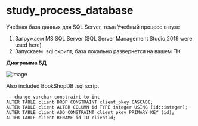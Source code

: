 # study_process_database
Учебная база данных для SQL Server, тема Учебный процесс в вузе 

1) Загружаем MS SQL Server (SQL Server Management Studio 2019 were used here)
2) Запускаем .sql скрипт, база локально развернется на вашем ПК

**Диаграмма БД**

![image](https://user-images.githubusercontent.com/89765480/147278099-dae491db-20de-4048-97a0-25ef682f3dfe.png)


Also included BookShopDB .sql script


```psql
-- change varchar constraint to int 
ALTER TABLE client DROP CONSTRAINT client_pkey CASCADE;
ALTER TABLE client ALTER COLUMN id TYPE integer USING (id::integer);
ALTER TABLE client ADD CONSTRAINT client_pkey PRIMARY KEY (id);
ALTER TABLE client RENAME id TO clientId;
```

